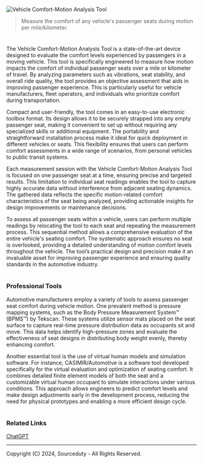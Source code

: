 ![Vehicle Comfort-Motion Analysis Tool](https://github.com/user-attachments/assets/ef1a2fde-cef9-4e99-9086-4ae153191bd7)

> Measure the comfort of any vehicle's passenger seats during motion per mile/kilometer.
#

The Vehicle Comfort-Motion Analysis Tool is a state-of-the-art device designed to evaluate the comfort levels experienced by passengers in a moving vehicle. This tool is specifically engineered to measure how motion impacts the comfort of individual passenger seats over a mile or kilometer of travel. By analyzing parameters such as vibrations, seat stability, and overall ride quality, the tool provides an objective assessment that aids in improving passenger experience. This is particularly useful for vehicle manufacturers, fleet operators, and individuals who prioritize comfort during transportation.

Compact and user-friendly, the tool comes in an easy-to-use electronic toolbox format. Its design allows it to be securely strapped into any empty passenger seat, making it convenient to set up without requiring any specialized skills or additional equipment. The portability and straightforward installation process make it ideal for quick deployment in different vehicles or seats. This flexibility ensures that users can perform comfort assessments in a wide range of scenarios, from personal vehicles to public transit systems.

Each measurement session with the Vehicle Comfort-Motion Analysis Tool is focused on one passenger seat at a time, ensuring precise and targeted results. This limitation to individual seat readings enables the tool to capture highly accurate data without interference from adjacent seating dynamics. The gathered data reflects the specific motion-related comfort characteristics of the seat being analyzed, providing actionable insights for design improvements or maintenance decisions.

To assess all passenger seats within a vehicle, users can perform multiple readings by relocating the tool to each seat and repeating the measurement process. This sequential method allows a comprehensive evaluation of the entire vehicle's seating comfort. The systematic approach ensures no seat is overlooked, providing a detailed understanding of motion comfort levels throughout the vehicle. The tool’s practical design and precision make it an invaluable asset for improving passenger experience and ensuring quality standards in the automotive industry.

#
### Professional Tools

Automotive manufacturers employ a variety of tools to assess passenger seat comfort during vehicle motion. One prevalent method is pressure mapping systems, such as the Body Pressure Measurement System™ (BPMS™) by Tekscan. These systems utilize sensor mats placed on the seat surface to capture real-time pressure distribution data as occupants sit and move. This data helps identify high-pressure zones and evaluate the effectiveness of seat designs in distributing body weight evenly, thereby enhancing comfort.

Another essential tool is the use of virtual human models and simulation software. For instance, CASIMIR/Automotive is a software tool developed specifically for the virtual evaluation and optimization of seating comfort. It combines detailed finite element models of both the seat and a customizable virtual human occupant to simulate interactions under various conditions. This approach allows engineers to predict comfort levels and make design adjustments early in the development process, reducing the need for physical prototypes and enabling a more efficient design cycle.

#
### Related Links

[ChatGPT](https://github.com/sourceduty/ChatGPT)

***
Copyright (C) 2024, Sourceduty - All Rights Reserved.
